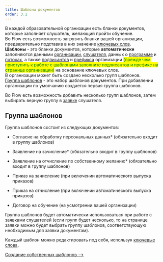 ```yaml
---
title: Шаблоны документов
order: 3.1
---
```


В каждой образовательной организации есть бланки документов, которые заполняет слушатель, желающий пройти обучение. \
Во Flow есть возможность загрузить бланки вашей организации, предварительно подставив в них значение [ключевых слов](./klyuchevye-slova).  \
**Шаблоны** - это бланки документов, которые **автоматически** заполняются данными [организации](./../_index), [слушателя](./../../slushateli/README/_index), данных о [программе](./../../obuchenie/README/_index) и [потоках](./../../obuchenie/README/README/_index), а также [подписантов](./../podpisanty) и [префикса](./prefiks-organizacii-dlya-generiruemykh-dokumentov/_index) организации  <mark style="color:green;">(прежде чем приступить к работе с шаблонами заполните подписантов и префикс на странице организации)</mark> на основание ключевых слов.\
В организации может быть создано несколько групп шаблонов. \
[Группа шаблонов](./_index) - это набор шаблонов документов. При добавлении организации по умолчанию создается первая группа шаблонов.

Во Flow есть возможность добавить несколько групп шаблонов, затем выбирать верную группу в [заявке](./../../slushateli/README/sposoby-sozdaniya-zayavok) слушателя.

## **Группа шаблонов**

Группа шаблонов состоит из следующих документов:

-  Согласие на обработку персональных данных\* (обязательно входит в группу шаблонов)

-  Заявление на зачисление\* (обязательно входит в группу шаблонов)

-  Заявление на отчисление по собственному желанию\* (обязательно входит в группу шаблонов)

-  Приказ на зачисление (при включении автоматического выпуска приказов)

-  Приказ на отчисление (при включении автоматического выпуска приказов)

-  Договор на обучение (на усмотрении вашей организации)

Группа шаблонов будет автоматически использоваться при работе с заявками слушателей (если групп будет несколько, то на странице заявки можно будет выбрать группу шаблонов, соответствующую необходимым для заявки документам).

Каждый шаблон можно редактировать под себя, используя [ключевые слова](./klyuchevye-slova).

[Создание собственных шаблонов -->](./sozdanie-sobstvennykh-shablonov) 